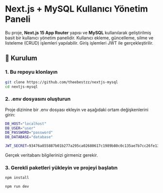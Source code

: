 # Next.js + MySQL Kullanıcı Yönetim Paneli

Bu proje, **Next.js 15 App Router** yapısı ve **MySQL** kullanılarak geliştirilmiş basit bir kullanıcı yönetim panelidir. Kullanıcı ekleme, güncelleme, silme ve listeleme (CRUD) işlemleri yapılabilir. Giriş işlemleri JWT ile gerçekleştirilir.

## 🚀 Kurulum

### 1. Bu repoyu klonlayın

```bash
git clone https://github.com/theebestzz/nextjs-mysql
cd nextjs-mysql
```

### 2. .env dosyasını oluşturun
Proje dizinine bir .env dosyası ekleyin ve aşağıdaki ortam değişkenlerini girin:

```bash
DB_HOST="localhost"
DB_USER="user"
DB_PASSWORD="password"
DB_DATABASE="database"

JWT_SECRET=93476a855887b01b277a295ca02680617c1989b80c0c135ae7b7cc26fe136646c
```

Gerçek veritabanı bilgilerinizi girmeniz gerekir.

### 3. Gerekli paketleri yükleyin ve projeyi başlatın

```bash
npm install

npm run dev
```

